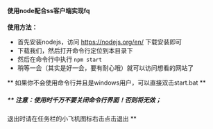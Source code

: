 #### 使用node配合ss客户端实现fq

**使用方法：**
* 首先安装nodejs，访问 https://nodejs.org/en/ 下载安装即可
* 下载我们，然后打开命令行定位到本目录下
* 然后在命令行中执行 `npm start`
* 稍等一会（其实是好一会，要有耐心哦）就可以访问想看的网站了

** 如果你不会使用命令行并且是windows用户，可以直接双击start.bat **

##### ** 注意：使用时千万不要关闭命令行界面！否则将无效；
退出时请在任务栏的小飞机图标右击点击退出 **
